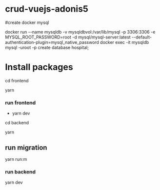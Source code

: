 # crud-vuejs-adonis5

#create docker mysql

docker run --name mysqldb -v mysqldbvol:/var/lib/mysql -p 3306:3306 -e MYSQL_ROOT_PASSWORD=root  -d mysql/mysql-server:latest --default-authentication-plugin=mysql_native_password
docker exec -it mysqldb mysql -uroot -p
create database hospital;

# Install packages




cd frontend

yarn

### run frontend
 - yarn dev


cd backend

yarn

## run migration

yarn run:m 

### run backend

yarn dev
